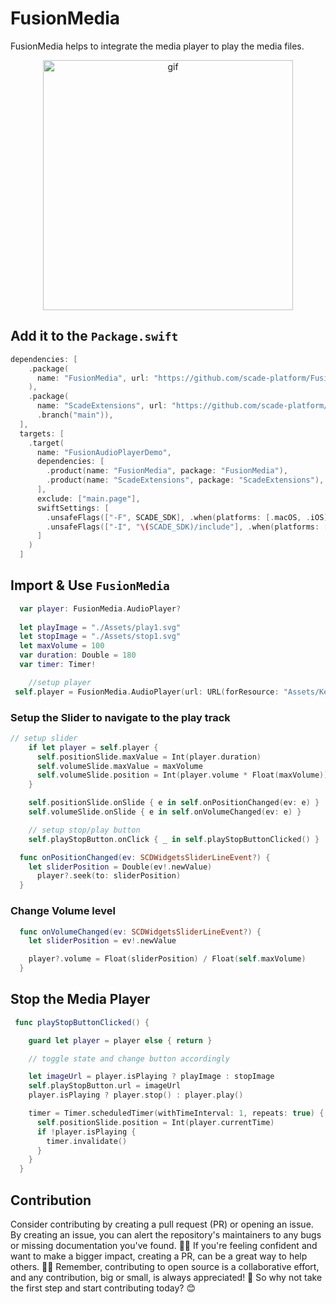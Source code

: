 # FusionMedia
FusionMedia helps to integrate the media player to play the media files.

<p align="center">
<img src="images/image3.gif" alt="gif" width="400"/>
</p>


## Add it to the `Package.swift`

```swift
dependencies: [
    .package(
      name: "FusionMedia", url: "https://github.com/scade-platform/FusionMedia.git", .branch("main")
    ),
    .package(
      name: "ScadeExtensions", url: "https://github.com/scade-platform/ScadeExtensions.git",
      .branch("main")),
  ],
  targets: [
    .target(
      name: "FusionAudioPlayerDemo",
      dependencies: [
        .product(name: "FusionMedia", package: "FusionMedia"),
        .product(name: "ScadeExtensions", package: "ScadeExtensions"),
      ],
      exclude: ["main.page"],
      swiftSettings: [
        .unsafeFlags(["-F", SCADE_SDK], .when(platforms: [.macOS, .iOS])),
        .unsafeFlags(["-I", "\(SCADE_SDK)/include"], .when(platforms: [.android])),
      ]
    )
  ]
```

## Import & Use `FusionMedia`

```swift
  var player: FusionMedia.AudioPlayer?
  
  let playImage = "./Assets/play1.svg"
  let stopImage = "./Assets/stop1.svg"
  let maxVolume = 100
  var duration: Double = 180
  var timer: Timer!
```


```swift
    //setup player
 self.player = FusionMedia.AudioPlayer(url: URL(forResource: "Assets/Ketsa-Good_Vibe.mp3"))
```


### Setup the Slider to navigate to the play track
```swift
// setup slider
    if let player = self.player {
      self.positionSlide.maxValue = Int(player.duration)
      self.volumeSlide.maxValue = maxVolume
      self.volumeSlide.position = Int(player.volume * Float(maxVolume))
    }
```

```swift
    self.positionSlide.onSlide { e in self.onPositionChanged(ev: e) }
    self.volumeSlide.onSlide { e in self.onVolumeChanged(ev: e) }

    // setup stop/play button
    self.playStopButton.onClick { _ in self.playStopButtonClicked() }
```

```swift
  func onPositionChanged(ev: SCDWidgetsSliderLineEvent?) {
    let sliderPosition = Double(ev!.newValue)
      player?.seek(to: sliderPosition)
  }
```

### Change Volume level
```swift
  func onVolumeChanged(ev: SCDWidgetsSliderLineEvent?) {
    let sliderPosition = ev!.newValue

    player?.volume = Float(sliderPosition) / Float(self.maxVolume)
  }
```

## Stop the Media Player
```swift
 func playStopButtonClicked() {

    guard let player = player else { return }

    // toggle state and change button accordingly

    let imageUrl = player.isPlaying ? playImage : stopImage
    self.playStopButton.url = imageUrl
    player.isPlaying ? player.stop() : player.play()

    timer = Timer.scheduledTimer(withTimeInterval: 1, repeats: true) { timer in
      self.positionSlide.position = Int(player.currentTime)
      if !player.isPlaying {
        timer.invalidate()
      }
    }
  }
```

## Contribution

<p>Consider contributing by creating a pull request (PR) or opening an issue. By creating an issue, you can alert the repository's maintainers to any bugs or missing documentation you've found. 🐛📝 If you're feeling confident and want to make a bigger impact, creating a PR, can be a great way to help others. 📖💡 Remember, contributing to open source is a collaborative effort, and any contribution, big or small, is always appreciated! 🙌 So why not take the first step and start contributing today? 😊</p>
